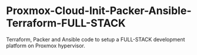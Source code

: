# Proxmox-Cloud-Init-Packer-Ansible-Terraform-FULL-STACK
Terraform, Packer and Ansible code to setup a FULL-STACK development platform on Proxmox hypervisor.
